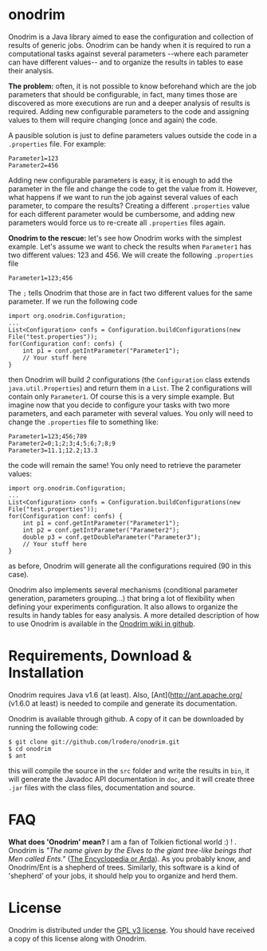 onodrim
=======

Onodrim is a Java library aimed to ease the configuration and collection of results of generic jobs. Onodrim can be handy when it is required to run a computational tasks against several parameters --where each parameter can have different values-- and to organize the results in tables to ease their analysis.

**The problem:** often, it is not possible to know beforehand which are the job parameters that should be configurable, in fact, many times those are discovered as more executions are run and a deeper analysis of results is required. Adding new configurable parameters to the code and assigning values to them will require changing (once and again) the code.

A pausible solution is just to define parameters values outside the code in a `.properties` file. For example:

    Parameter1=123
    Parameter2=456

Adding new configurable parameters is easy, it is enough to add the parameter in the file and change the code to get the value from it. However, what happens if we want to run the job against several values of each parameter, to compare the results? Creating a different `.properties` value for each different parameter would be cumbersome, and adding new parameters would force us to re-create all `.properties` files again.

**Onodrim to the rescue:** let's see how Onodrim works with the simplest example. Let's assume we want to check the results when `Parameter1` has two different values: 123 and 456. We will create the following `.properties` file

    Parameter1=123;456

The `;` tells Onodrim that those are in fact two different values for the same parameter. If we run the following code

    import org.onodrim.Configuration;
    ...
    List<Configuration> confs = Configuration.buildConfigurations(new File("test.properties"));
    for(Configuration conf: confs) {
        int p1 = conf.getIntParameter("Parameter1");
        // Your stuff here
    }

then Onodrim will build _2_ configurations (the `Configuration` class extends `java.util.Properties`) and return them in a `List`. The 2 configurations will contain only `Parameter1`. Of course this is a very simple example. But imagine now that you decide to configure your tasks with two more parameters, and each parameter with several values. You only will need to change the `.properties` file to something like:

    Parameter1=123;456;789
    Parameter2=0;1;2;3;4;5;6;7;8;9
    Parameter3=11.1;12.2;13.3
    
the code will remain the same! You only need to retrieve the parameter values:
    
    import org.onodrim.Configuration;
    ...
    List<Configuration> confs = Configuration.buildConfigurations(new File("test.properties"));
    for(Configuration conf: confs) {
        int p1 = conf.getIntParameter("Parameter1");
        int p2 = conf.getIntParameter("Parameter2");
        double p3 = conf.getDoubleParameter("Parameter3");
        // Your stuff here
    }

as before, Onodrim will generate all the configurations required (90 in this case).

Onodrim also implements several mechanisms (conditional parameter generation, parameters grouping...) that bring a lot of flexibility when defining your experiments configuration. It also allows to organize the results in handy tables for easy analysis. A more detailed description of how to use Onodrim is available in the [Onodrim wiki in github](https://github.com/lrodero/onodrim/wiki).

Requirements, Download & Installation
=====================================

Onodrim requires Java v1.6 (at least). Also, [Ant](http://ant.apache.org/ (v1.6.0 at least) is needed to compile and generate its documentation. 

Onodrim is available through github. A copy of it can be downloaded by running the following code:

    $ git clone git://github.com/lrodero/onodrim.git
    $ cd onodrim
    $ ant

this will compile the source in the `src` folder and write the results in `bin`, it will generate the Javadoc API documentation in `doc`, and it will create three `.jar` files with the class files, documentation and source.


FAQ
===
**What does 'Onodrim' mean?** I am a fan of Tolkien fictional world :) ! . Onodrim is _"The name given by the Elves to the giant tree-like beings that Men called Ents."_ ([The Encyclopedia or Arda](http://www.glyphweb.com/arda/o/onodrim.html)). As you probably know, and Onodrim/Ent is a shepherd of trees. Similarly, this software is a kind of 'shepherd' of your jobs, it should help you to organize and herd them. 

License
=======
Onodrim is distributed under the [GPL v3 license](http://www.gnu.org/licenses/gpl.html). You should have received a copy of this license along with Onodrim.
